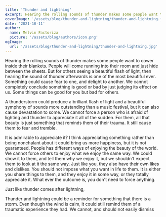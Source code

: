 ```yaml
---
title: 'Thunder and lightning'
excerpt: Hearing the rolling sounds of thunder makes some people want to cower inside their blankets. People will come running into their room and just hide between the sheets.
coverImage: '/assets/blog/thunder-and-lightning/thunder-and-lightning.jpg'
date: '2021-10-11'
author:
  name: Melvin Factoriza
  picture: '/assets/blog/authors/icon.png'
ogImage:
  url: '/assets/blog/thunder-and-lightning/thunder-and-lightning.jpg'
---
```

Hearing the rolling sounds of thunder makes some people want to cower inside their blankets. People will come running into their room and just hide between the sheets. But for others seeing a beautiful flash of light, then hearing the sound of thunder afterwards is one of the most beautiful ever. Something could cause fear to one, and delight to another. We cannot completely conclude something is good or bad by just judging its effect on us. Some things can be good for you but bad for others. 

A thunderstorm could produce a brilliant flash of light and a beautiful symphony of sounds more outstanding than a music festival, but it can also cause devastation to some. We cannot force a person who is afraid of lighting and thunder to appreciate it all of the sudden. For them, all that beauty is just something that reminds them of their trauma. It still cause them to fear and tremble. 

It is admirable to appreciate it? I think appreciating something rather than being nonchalant about it could bring us more happiness, but it is not guaranteed. People has different ways of enjoying the beauty of the world. We cannot force others to enjoy what we enjoy the same way. We could show it to them, and tell them why we enjoy it, but we shouldn't expect them to look at it the same way. Just like you, they also have their own likes and dislikes. You should not impose what you want in life to them. It is either you share things to them, and they enjoy it in some way, or they totally appreciate it. What ever the outcome is, you don't need to force anything. 

Just like thunder comes after lightning, 

Thunder and lightning could be a reminder for something that there is a storm. Even though the wind is calm, it could still remind them of a traumatic experience they had. We cannot, and should not easily dismiss 